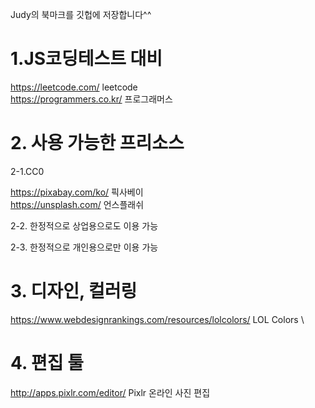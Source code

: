 Judy의 북마크를 깃헙에 저장합니다^^

# 1.JS코딩테스트 대비

https://leetcode.com/ leetcode \
https://programmers.co.kr/ 프로그래머스


# 2. 사용 가능한 프리소스

2-1.CC0

https://pixabay.com/ko/ 픽사베이 \
https://unsplash.com/ 언스플래쉬

2-2. 한정적으로 상업용으로도 이용 가능


2-3. 한정적으로 개인용으로만 이용 가능

# 3. 디자인, 컬러링

https://www.webdesignrankings.com/resources/lolcolors/ LOL Colors \

# 4. 편집 툴

http://apps.pixlr.com/editor/ Pixlr 온라인 사진 편집 
